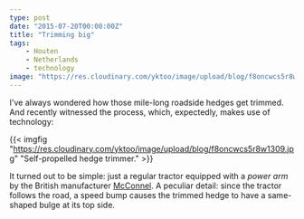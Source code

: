 ```yaml
---
type: post
date: "2015-07-20T00:00:00Z"
title: "Trimming big"
tags:
    - Houten
    - Netherlands
    - technology
image: "https://res.cloudinary.com/yktoo/image/upload/blog/f8oncwcs5r8w1309.jpg"
---
```


I've always wondered how those mile-long roadside hedges get trimmed. And recently witnessed the process, which, expectedly, makes use of technology:

<!--more-->

{{< imgfig "https://res.cloudinary.com/yktoo/image/upload/blog/f8oncwcs5r8w1309.jpg" "Self-propelled hedge trimmer." >}}

It turned out to be simple: just a regular tractor equipped with a *power arm* by the British manufacturer [McConnel](http://www.mcconnel.com/). A peculiar detail: since the tractor follows the road, a speed bump causes the trimmed hedge to have a same-shaped bulge at its top side.
